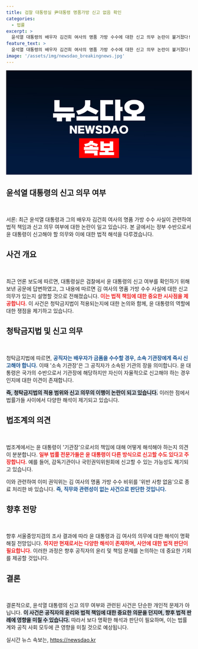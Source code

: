 ```yaml
---
title: 검찰 대통령실 尹대통령 명품가방 신고 없음 확인
categories:
  - 법률
excerpt: >
  윤석열 대통령의 배우자 김건희 여사의 명품 가방 수수에 대한 신고 의무 논란이 불거졌다! 검찰은 대통령실의 답변을 바탕으로 윤 대통령의 신고 의무 여부를 따져볼 예정이다. 이 사건의 이면에 숨겨진 진실은 과연 무엇일까? 클릭해 확인해보세요!
feature_text: >
  윤석열 대통령의 배우자 김건희 여사의 명품 가방 수수에 대한 신고 의무 논란이 불거졌다! 검찰은 대통령실의 답변을 바탕으로 윤 대통령의 신고 의무 여부를 따져볼 예정이다. 이 사건의 이면에 숨겨진 진실은 과연 무엇일까? 클릭해 확인해보세요!
image: '/assets/img/newsdao_breakingnews.jpg'
---
```


<p><img src="/assets/img/newsdao_breakingnews.jpg" alt="firstkoreanews 속보" /></p>

<h2 data-ke-size="size26">윤석열 대통령의 신고 의무 여부</h2>

<p data-ke-size="size16">&nbsp;</p>

<p>서론: 최근 윤석열 대통령과 그의 배우자 김건희 여사의 명품 가방 수수 사실이 관련하여 법적 책임과 신고 의무 여부에 대한 논란이 일고 있습니다. 본 글에서는 정부 수반으로서 윤 대통령이 신고해야 할 의무와 이에 대한 법적 해석을 다루겠습니다.</p>

<h2 data-ke-size="size26">사건 개요</h2>

<p data-ke-size="size16">&nbsp;</p>

<p>최근 언론 보도에 따르면, 대통령실은 검찰에서 윤 대통령의 신고 여부를 확인하기 위해 보낸 공문에 답변하였고, 그 내용에 따르면 김 여사의 명품 가방 수수 사실에 대한 신고 의무가 있는지 설명할 것으로 전해졌습니다. <b><span style="color: #ee2323;">이는 법적 책임에 대한 중요한 시사점을 제공합니다.</span></b> 이 사건은 청탁금지법이 적용되는지에 대한 논의와 함께, 윤 대통령의 역할에 대한 쟁점을 제기하고 있습니다.</p>

<h2 data-ke-size="size26">청탁금지법 및 신고 의무</h2>

<p data-ke-size="size16">&nbsp;</p>

<p>청탁금지법에 따르면, <b><span style="color: #1a5490;">공직자는 배우자가 금품을 수수할 경우, 소속 기관장에게 즉시 신고해야 합니다.</span></b> 이때 '소속 기관장'은 그 공직자가 소속된 기관의 장을 의미합니다. 윤 대통령은 국가의 수반으로서 기관장에 해당하지만 자신이 자율적으로 신고해야 하는 경우인지에 대한 이견이 존재합니다.</p>

<p><b><span style="background-color: #21538527;">즉, 청탁금지법의 적용 범위와 신고 의무의 이행이 논란이 되고 있습니다.</span></b> 이러한 점에서 법률가들 사이에서 다양한 해석이 제기되고 있습니다.</p>

<h2 data-ke-size="size26">법조계의 의견</h2>

<p data-ke-size="size16">&nbsp;</p>

<p>법조계에서는 윤 대통령이 '기관장'으로서의 책임에 대해 어떻게 해석해야 하는지 의견이 분분합니다. <b><span style="color: #ee2323;">일부 법률 전문가들은 윤 대통령이 다른 방식으로 신고할 수도 있다고 주장합니다.</span></b> 예를 들어, 감독기관이나 국민권익위원회에 신고할 수 있는 가능성도 제기되고 있습니다.</p>

<p>이와 관련하여 이미 권익위는 김 여사의 명품 가방 수수 비위를 '위반 사항 없음'으로 종료 처리한 바 있습니다. <b><span style="color: #1a5490;">즉, 직무와 관련성이 없는 사건으로 판단한 것입니다.</span></b></p>

<h2 data-ke-size="size26">향후 전망</h2>

<p data-ke-size="size16">&nbsp;</p>

<p>향후 서울중앙지검의 조사 결과에 따라 윤 대통령과 김 여사의 의무에 대한 해석이 명확해질 전망입니다. <b><span style="color: #ee2323;">하지만 현재로서는 다양한 해석이 존재하며, 사안에 대한 법적 판단이 필요합니다.</span></b> 이러한 과정은 향후 공직자의 윤리 및 책임 문제를 논의하는 데 중요한 기회를 제공할 것입니다.</p>

<h2 data-ke-size="size26">결론</h2>

<p data-ke-size="size16">&nbsp;</p>

<p>결론적으로, 윤석열 대통령의 신고 의무 여부와 관련된 사건은 단순한 개인적 문제가 아닙니다. <b><span style="background-color: #21538527;">이 사건은 공직자의 윤리와 법적 책임에 대한 중요한 의문을 던지며, 향후 법적 판례에 영향을 미칠 수 있습니다.</span></b> 따라서 보다 명확한 해석과 판단이 필요하며, 이는 법률계와 공직 사회 모두에 큰 영향을 미칠 것으로 예상됩니다.</p>
실시간 뉴스 속보는, <a href="https://newsdao.kr" rel="dofollow">https://newsdao.kr</a>


